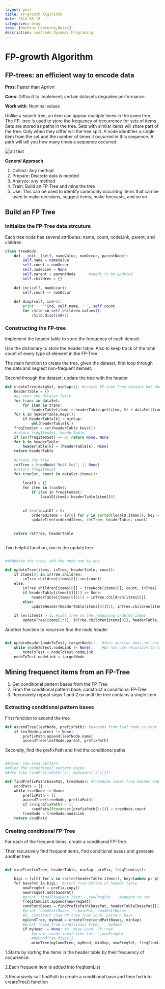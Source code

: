 ```yaml
---
layout: post
title: FP-growth Algorithm
date: 2016-06-16
categories: blog
tags: [Machine Learning,Notes]
description: Leetcode Dynamic Programing
---
```






# FP-growth Algorithm


## FP-trees: an efficient way to encode data

**Pros**: Faster than Apriori

**Cons**: Difficult to implement; certain datasets degrades performance

**Work with**: Nominal values

Unlike a search tree, an item can appear multiple times in the same tree. The FP- tree is used to store the frequency of occurrence for sets of items. Sets are stored as paths in the tree. Sets with similar items will share part of the tree. Only when they differ will the tree split. A node identifies a single item from the set and the number of times it occurred in this sequence. A path will tell you how many times a sequence occurred.




![alt text](/Users/Sakamoto/Documents/blog/samshaq19912009.github.io/_posts/FPTree.png "Logo Title Text 1")


**General Approach**

1. Collect: Any method
2. Prepare: Discrete data is needed 
3. Analyze: any method
4. Train: Build an FP-Tree and mine the tree
5. Use: This can be used to identify commonly occurring items that can be used to make decisions, suggest items, make forecasts, and so on

## Build an FP Tree

### Initialize the FP-Tree data strcuture

Each tree node has several attributes: name, count, nodeLink, parent, and children.


```Python
class treeNode:
    def __init__(self, nameValue, numOccur, parentNode):
        self.name = nameValue
        self.count = numOccur
        self.nodeLink = None
        self.parent = parentNode      #needs to be updated
        self.children = {} 
    
    def inc(self, numOccur):
        self.count += numOccur
        
    def disp(self, ind=1):
        print '  '*ind, self.name, ' ', self.count
        for child in self.children.values():
            child.disp(ind+1)

```

### Constructing the FP-tree

Implement the header table to store the frequency of each itemset

Use the dictionary to store the header table. Also to keep track of the total count of every type of element in the FP-Tree


The main function to create the tree, given the dataset, first loop through the data and neglect non-frequent itemset.

Second through the dataset, update the tree with the header


```Python
def createTree(dataSet, minSup=1): #create FP-tree from dataset but don't mine
    headerTable = {}
    #go over the dataset Twice
    for trans in dataSet:
        for item in trans:
            headerTable[item] = headerTable.get(item, 0) + dataSet[trans]
    for k in headerTable.keys():
        if headerTable[k] < minSup:
            del(headerTable[k])
    freqItemSet = set(headerTable.keys())
    #return freqItemSet, headerTable
    if len(freqItemSet) == 0: return None, None
    for k in headerTable:
        headerTable[k] = [headerTable[k], None]
    return headerTable
    
    #create the Tree
    retTree = treeNode('Null Set', 1, None)
    #return freqItemSet
    for tranSet, count in dataSet.items():
        
        localD = {}
        for item in tranSet:
            if item in freqItemSet:
                localD[item]= headerTable[item][0]
                
                
        if len(localD) > 0:
            orderedItems = [v[0] for v in sorted(localD.items(), key = lambda p:p[1], reverse=True)]
            updateTree(orderedItems, retTree, headerTable, count)
    
    
    return retTree, headerTable
        
```

Two helpful function, one is the updateTree.

```Python

###Update the tree, add the node one by one

def updateTree(items, inTree, headerTable, count):
    if items[0] in inTree.children:
        inTree.children[items[0]].inc(count)
    else:
        inTree.children[items[0]] = treeNode(items[0], count, inTree)
        if headerTable[items[0]][1] == None:
            headerTable[items[0]][1] = inTree.children[items[0]]
        else:
            updateHeader(headerTable[items[0]][1], inTree.children[items[0]])
    
    if len(items) > 1: #call tree on the remaining ordered items
        updateTree(items[1::], inTree.children[items[0]], headerTable, count)


```

Another function to recursive find the node header

```Python

def updateHeader(nodeToTest, targetNode):   #this version does not use recursion
    while (nodeToTest.nodeLink != None):    #Do not use recursion to traverse a linked list!
        nodeToTest = nodeToTest.nodeLink
    nodeToTest.nodeLink = targetNode
```


## Mining frequenct items from an FP-Tree

1. Get conditional pattern bases from the FP-Tree
2. From the conditional pattern base, construct a conditional FP-Tree
3. Recursively repeat steps 1 and 2 on until the tree contains a single item



### Extracting conditional pattern bases


First function to ascend the tree

```Python
def ascendTree(leafNode, prefixPath): #ascends from leaf node to root
    if leafNode.parent != None:
        prefixPath.append(leafNode.name)
        ascendTree(leafNode.parent, prefixPath)
```

Secondly, find the prefixPath and find the conditional paths

```Python

##Given the base pattern
##find the conditional pattern bases
##Use like findPrefixPath('x', myheader['x'][1])

def findPrefixPath(basePat, treeNode): #treeNode comes from header table
    condPats = {}
    while treeNode != None:
        prefixPath = []
        ascendTree(treeNode, prefixPath)
        if len(prefixPath) > 1: 
            condPats[frozenset(prefixPath[1:])] = treeNode.count
        treeNode = treeNode.nodeLink
    return condPats

```

### Creating conditional FP-Tree

For each of the frequent items, create a conditional FP-Tree.

Then recursively find frequent items, find conditional bases and generate another tree


```Python

def mineTree(inTree, headerTable, minSup, preFix, freqItemList):

    bigL = [v[0] for v in sorted(headerTable.items(), key=lambda p: p[1])]#(sort header table)
    for basePat in bigL:  #start from bottom of header table
        newFreqSet = preFix.copy()
        newFreqSet.add(basePat)
        #print 'finalFrequent Item: ',newFreqSet    #append to set
        freqItemList.append(newFreqSet)
        condPattBases = findPrefixPath(basePat, headerTable[basePat][1])
        #print 'condPattBases :',basePat, condPattBases
        #2. construct cond FP-tree from cond. pattern base
        myCondTree, myHead = createTree(condPattBases, minSup)
        #print 'head from conditional tree: ', myHead
        if myHead != None: #3. mine cond. FP-tree
            #print 'conditional tree for: ',newFreqSet
            #myCondTree.disp(1)            
            mineTree(myCondTree, myHead, minSup, newFreqSet, freqItemList)


```

1.Starts by sorting the items in the header table by their frequency of occurrence.

2.Each frequent item is added into freqItemList

3.Recursively call findPath to create a conditional base and then fed into createTree() function






